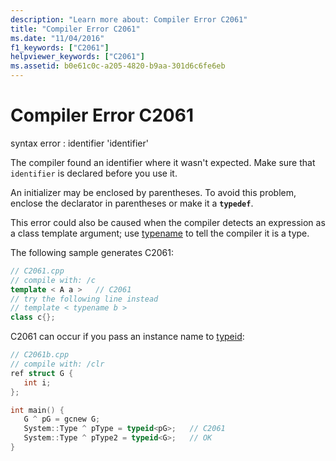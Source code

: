 ```yaml
---
description: "Learn more about: Compiler Error C2061"
title: "Compiler Error C2061"
ms.date: "11/04/2016"
f1_keywords: ["C2061"]
helpviewer_keywords: ["C2061"]
ms.assetid: b0e61c0c-a205-4820-b9aa-301d6c6fe6eb
---
```

# Compiler Error C2061

syntax error : identifier 'identifier'

The compiler found an identifier where it wasn't expected. Make sure that `identifier` is declared before you use it.

An initializer may be enclosed by parentheses. To avoid this problem, enclose the declarator in parentheses or make it a **`typedef`**.

This error could also be caused when the compiler detects an expression as a class template argument; use [typename](../../cpp/typename.md) to tell the compiler it is a type.

The following sample generates C2061:

```cpp
// C2061.cpp
// compile with: /c
template < A a >   // C2061
// try the following line instead
// template < typename b >
class c{};
```

C2061 can occur if you pass an instance name to [typeid](../../extensions/typeid-cpp-component-extensions.md):

```cpp
// C2061b.cpp
// compile with: /clr
ref struct G {
   int i;
};

int main() {
   G ^ pG = gcnew G;
   System::Type ^ pType = typeid<pG>;   // C2061
   System::Type ^ pType2 = typeid<G>;   // OK
}
```

